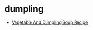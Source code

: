 # dumpling

 * [Vegetable And Dumpling Soup Recipe](index/v/vegetable-and-dumpling-soup-recipe.json)
